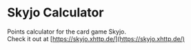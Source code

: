 # Skyjo Calculator

Points calculator for the card game Skyjo.  
Check it out at [https://skyjo.xhttp.de/](https://skyjo.xhttp.de/)